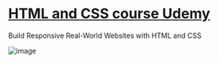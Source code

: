 # [HTML and CSS course Udemy](https://www.udemy.com/course/design-and-develop-a-killer-website-with-html5-and-css3/?kw=html+css&src=sac&couponCode=KEEPLEARNING)
Build Responsive Real-World Websites with HTML and CSS


![image](https://github.com/Kmohamedalie/HTML-CSS-course-Udemy/assets/63104472/6e2c0506-f40b-4ab9-9e9f-e989c3e27608)
